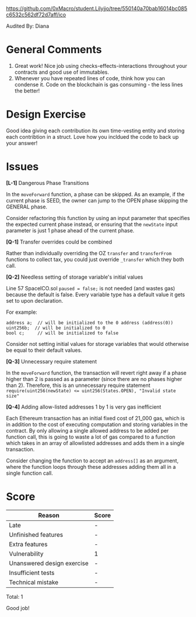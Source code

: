 https://github.com/0xMacro/student.Lilyjjo/tree/550140a70bab16014bc085c6532c562df72d7aff/ico

Audited By: Diana

# General Comments

1. Great work! Nice job using checks-effects-interactions throughout your contracts and good use of immutables.
2. Whenever you have repeated lines of code, think how you can condense it. Code on the blockchain is gas consuming - the less lines the better!
 
# Design Exercise

Good idea giving each contribution its own time-vesting entity and storing each contribtion in a struct. Love how you incldued the code to back up your answer!

# Issues

**[L-1]** Dangerous Phase Transitions

In the `moveForward` function, a phase can be skipped. As an example, if the current phase is SEED, the owner can jump to the OPEN phase skipping the GENERAL phase.

Consider refactoring this function by using an input parameter that specifies the expected current phase instead, or ensuring that the `newState` input parameter is just 1 phase ahead of the current phase.


**[Q-1]** Transfer overrides could be combined

Rather than individually overriding the OZ `transfer` and `transferFrom` functions to collect tax, you could just override `_transfer` which they both call.


**[Q-2]** Needless setting of storage variable's initial values

Line 57 SpaceICO.sol `paused = false;` is not needed (and wastes gas) because the default is false. Every variable type has a default value it gets set to upon declaration. 

For example:
```
address a;  // will be initialized to the 0 address (address(0))
uint256b;  // will be initialized to 0
bool c;     // will be initialized to false
```
Consider not setting initial values for storage variables that would
otherwise be equal to their default values.


**[Q-3]** Unnecessary require statement

In the `moveForward` function, the transaction will revert right away if a phase higher than 2 is passed as a parameter (since there are no phases higher than 2). Therefore, this is an unnecessary require statement `require(uint256(newState) <= uint256(States.OPEN), "Invalid state size"`

**[Q-4]** Adding allow-listed addresses 1 by 1 is very gas inefficient

Each Ethereum transaction has an initial fixed cost of 21_000 gas, which
is in addition to the cost of executing computation and storing variables
in the contract. By only allowing a single allowed address to be added
per function call, this is going to waste a lot of gas compared to a function
which takes in an array of allowlisted addresses and adds them in a single
transaction.

Consider changing the function to accept an `address[]` as an argument, where the function loops through these addresses adding them all in a single function call.


# Score

| Reason                     | Score |
| -------------------------- | ----- |
| Late                       | -     |
| Unfinished features        | -     |
| Extra features             | -     |
| Vulnerability              | 1    |
| Unanswered design exercise | -     |
| Insufficient tests         | -     |
| Technical mistake          | -    |

Total: 1

Good job!
